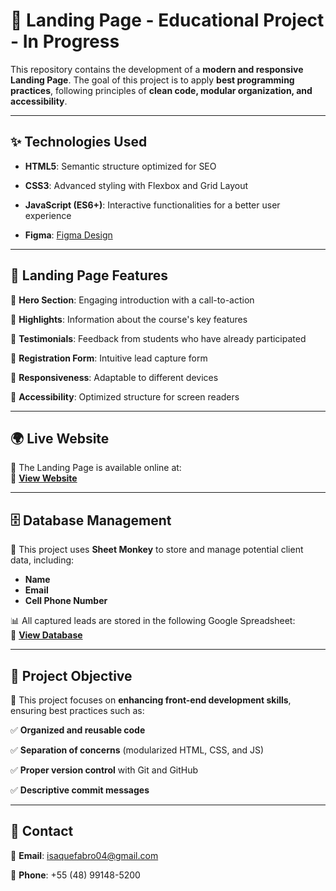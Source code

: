 # 🚀 Landing Page - Educational Project - In Progress  

This repository contains the development of a **modern and responsive Landing Page**. The goal of this project is to apply **best programming practices**, following principles of **clean code, modular organization, and accessibility**.  

---  

## ✨ Technologies Used  

- **HTML5**: Semantic structure optimized for SEO
  
- **CSS3**: Advanced styling with Flexbox and Grid Layout
  
- **JavaScript (ES6+)**: Interactive functionalities for a better user experience
  
- **Figma**: [Figma Design](https://www.figma.com/design/ylM6G4CFlKCNys2uS88VY3/%5BTECH%5D-Case-Mentorias---Landing-Page-DNC-School-(Copy)?node-id=0-1&p=f&t=dqw0KP1sWKGstIfc-0)

---  

## 📌 Landing Page Features  

📌 **Hero Section**: Engaging introduction with a call-to-action  

📌 **Highlights**: Information about the course's key features  

📌 **Testimonials**: Feedback from students who have already participated  

📌 **Registration Form**: Intuitive lead capture form  

📌 **Responsiveness**: Adaptable to different devices  

📌 **Accessibility**: Optimized structure for screen readers  

---  

## 🌍 Live Website  

🚀 The Landing Page is available online at:  
🔗 **[View Website]([https://desafio-01-isaque-fabro.netlify.app/](https://school-landingpage.netlify.app/))**  

---  

## 🗄️ Database Management  

💾 This project uses **Sheet Monkey** to store and manage potential client data, including:  

- **Name**  
- **Email**  
- **Cell Phone Number**  

📊 All captured leads are stored in the following Google Spreadsheet:  
🔗 **[View Database](https://docs.google.com/spreadsheets/d/1M7J_vDk_O3tUbwe7T_RPnj0XOYaXUyrtFmm1VtJx6lg/edit?gid=0#gid=0)**  

---  

## 🎯 Project Objective  

🎯 This project focuses on **enhancing front-end development skills**, ensuring best practices such as:  

✅ **Organized and reusable code** 

✅ **Separation of concerns** (modularized HTML, CSS, and JS)  

✅ **Proper version control** with Git and GitHub  

✅ **Descriptive commit messages**  

---  

## 📩 Contact  

📧 **Email**: isaquefabro04@gmail.com  

📱 **Phone**: +55 (48) 99148-5200
